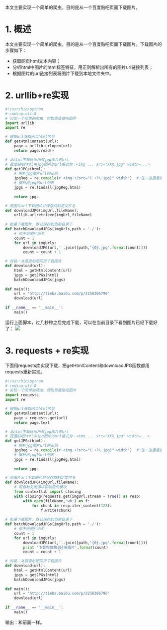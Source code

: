 本文主要实现一个简单的爬虫，目的是从一个百度贴吧页面下载图片。

# 1. 概述

本文主要实现一个简单的爬虫，目的是从一个百度贴吧页面下载图片。下载图片的步骤如下：

*  获取网页html文本内容；
* 分析html中图片的html标签特征，用正则解析出所有的图片url链接列表；
* 根据图片的url链接列表将图片下载到本地文件夹中。

# 2. urllib+re实现

```python
#!/usr/bin/python
# coding:utf-8
# 实现一个简单的爬虫，爬取百度贴吧图片
import urllib
import re

# 根据url获取网页html内容
def getHtmlContent(url):
    page = urllib.urlopen(url)
    return page.read()

# 从html中解析出所有jpg图片的url
# 百度贴吧html中jpg图片的url格式为：<img ... src="XXX.jpg" width=...>
def getJPGs(html):
    # 解析jpg图片url的正则
    jpgReg = re.compile(r'<img.+?src="(.+?\.jpg)" width')  # 注：这里最后加一个'width'是为了提高匹配精确度
    # 解析出jpg的url列表
    jpgs = re.findall(jpgReg,html)
    
    return jpgs

# 用图片url下载图片并保存成制定文件名
def downloadJPG(imgUrl,fileName):
    urllib.urlretrieve(imgUrl,fileName)
    
# 批量下载图片，默认保存到当前目录下
def batchDownloadJPGs(imgUrls,path = './'):
    # 用于给图片命名
    count = 1
    for url in imgUrls:
        downloadJPG(url,''.join([path,'{0}.jpg'.format(count)]))
        count = count + 1

# 封装：从百度贴吧网页下载图片
def download(url):
    html = getHtmlContent(url)
    jpgs = getJPGs(html)
    batchDownloadJPGs(jpgs)
    
def main():
    url = 'http://tieba.baidu.com/p/2256306796'
    download(url)
    
if __name__ == '__main__':
    main()
```

运行上面脚本，过几秒种之后完成下载，可以在当前目录下看到图片已经下载好了：
![](http://upload-images.jianshu.io/upload_images/8819542-4e9dcc457ef0b7f5.png?imageMogr2/auto-orient/strip%7CimageView2/2/w/1240)


# 3. requests + re实现

下面用requests库实现下载，把getHtmlContent和downloadJPG函数都用requests重新实现。

```python
#!/usr/bin/python
# coding:utf-8
# 实现一个简单的爬虫，爬取百度贴吧图片
import requests
import re

# 根据url获取网页html内容
def getHtmlContent(url):
    page = requests.get(url)
    return page.text

# 从html中解析出所有jpg图片的url
# 百度贴吧html中jpg图片的url格式为：<img ... src="XXX.jpg" width=...>
def getJPGs(html):
    # 解析jpg图片url的正则
    jpgReg = re.compile(r'<img.+?src="(.+?\.jpg)" width')  # 注：这里最后加一个'width'是为了提高匹配精确度
    # 解析出jpg的url列表
    jpgs = re.findall(jpgReg,html)
    
    return jpgs

# 用图片url下载图片并保存成制定文件名
def downloadJPG(imgUrl,fileName):
    # 可自动关闭请求和响应的模块
    from contextlib import closing
    with closing(requests.get(imgUrl,stream = True)) as resp:
        with open(fileName,'wb') as f:
            for chunk in resp.iter_content(128):
                f.write(chunk)
    
# 批量下载图片，默认保存到当前目录下
def batchDownloadJPGs(imgUrls,path = './'):
    # 用于给图片命名
    count = 1
    for url in imgUrls:
        downloadJPG(url,''.join([path,'{0}.jpg'.format(count)]))
        print '下载完成第{0}张图片'.format(count)
        count = count + 1

# 封装：从百度贴吧网页下载图片
def download(url):
    html = getHtmlContent(url)
    jpgs = getJPGs(html)
    batchDownloadJPGs(jpgs)
    
def main():
    url = 'http://tieba.baidu.com/p/2256306796'
    download(url)
    
if __name__ == '__main__':
    main()
```
输出：和前面一样。
